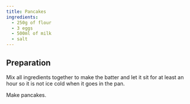 ```yaml
---
title: Pancakes
ingredients:
  - 250g of flour
  - 3 eggs
  - 500ml of milk
  - salt
---
```


## Preparation

Mix all ingredients together to make the batter and let it sit for at least an
hour so it is not ice cold when it goes in the pan.

Make pancakes.
